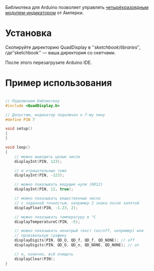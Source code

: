 Библиотека для Arduino позволяет управлять [четырёхразрядным модулем-индикатором](http://amperka.ru/product/troyka-quad-display)
от Амперки.

Установка
=========

Скопируйте директорию QuadDisplay в ''$sketchbook/libraries'', где ''$sketchbook'' — ваша директория со скетчами.

После этого перезагрузите Arduino IDE.

Пример использования
====================

```cpp

// Подключаем библиотеку
#include <QuadDisplay.h>

// Допустим, индикатор подключен к 7-му пину
#define PIN 7

void setup()
{
}

void loop()
{
    // можно выводить целые числа
    displayInt(PIN, 123);

    // и отрицательные тоже
    displayInt(PIN, -123);

    // можно показывать ведущие нули (0012)
    displayInt(PIN, 12, true);

    // можно показывать вещественные числа
    // с заданной точностью, например 2 знака после запятой
    displayFloat(PIN, -1.23, 2);

    // можно показывать температуру в °C
    displayTemperatureC(PIN, -5);

    // можно показывать нехитрый текст (on/off, например) или
    // произвольную графику
    displayDigits(PIN, QD_O, QD_f, QD_f, QD_NONE); // off
    displayDigits(PIN, QD_O, QD_n, QD_NONE, QD_NONE); // on

    // и, конечно, всё очищать
    displayClear(PIN);
}
```
